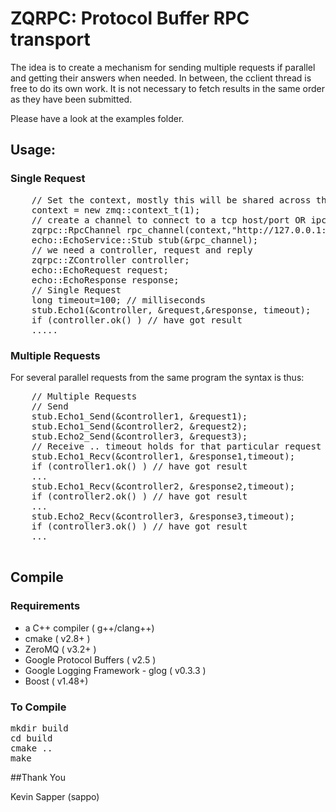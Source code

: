 # ZQRPC: Protocol Buffer RPC transport

The idea is to create a mechanism for sending multiple requests if parallel and getting their answers
when needed. In between, the cclient thread is free to do its own work.
It is not necessary to fetch results in the same order as they have been submitted.

Please have a look at the examples folder.

## Usage:

### Single Request

<pre>
	// Set the context, mostly this will be shared across the app
	context = new zmq::context_t(1);
	// create a channel to connect to a tcp host/port OR ipc OR inproc
	zqrpc::RpcChannel rpc_channel(context,"http://127.0.0.1:9038");
	echo::EchoService::Stub stub(&rpc_channel);
	// we need a controller, request and reply
	zqrpc::ZController controller;
	echo::EchoRequest request;
	echo::EchoResponse response;
	// Single Request
	long timeout=100; // milliseconds
	stub.Echo1(&controller, &request,&response, timeout);
	if (controller.ok() ) // have got result 
	.....
</pre>

### Multiple Requests

For several parallel requests from the same program the syntax is thus:

<pre>
	// Multiple Requests
	// Send
	stub.Echo1_Send(&controller1, &request1);
	stub.Echo1_Send(&controller2, &request2);
	stub.Echo2_Send(&controller3, &request3);
	// Receive .. timeout holds for that particular request
	stub.Echo1_Recv(&controller1, &response1,timeout);
	if (controller1.ok() ) // have got result 
	...
	stub.Echo1_Recv(&controller2, &response2,timeout);
	if (controller2.ok() ) // have got result 
	...
	stub.Echo2_Recv(&controller3, &response3,timeout);
	if (controller3.ok() ) // have got result 
	...
	
</pre>


## Compile

### Requirements

- a C++ compiler ( g++/clang++)
- cmake ( v2.8+ )
- ZeroMQ ( v3.2+ )
- Google Protocol Buffers ( v2.5 )
- Google Logging Framework - glog ( v0.3.3 )
- Boost ( v1.48+)

### To Compile

<pre>
mkdir build
cd build
cmake .. 
make
</pre>

##Thank You

Kevin Sapper (sappo)
